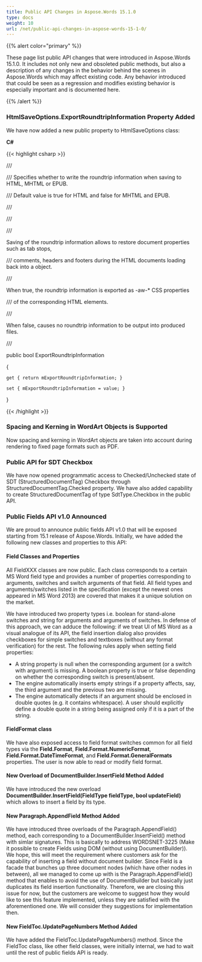 ```yaml
---
title: Public API Changes in Aspose.Words 15.1.0
type: docs
weight: 10
url: /net/public-api-changes-in-aspose-words-15-1-0/
---
```


{{% alert color="primary" %}} 

These page list public API changes that were introduced in Aspose.Words 15.1.0. It includes not only new and obsoleted public methods, but also a description of any changes in the behavior behind the scenes in Aspose.Words which may affect existing code. Any behavior introduced that could be seen as a regression and modifies existing behavior is especially important and is documented here.

{{% /alert %}} 
### **HtmlSaveOptions.ExportRoundtripInformation Property Added**
We have now added a new public property to HtmlSaveOptions class:

**C#**

{{< highlight csharp >}}

 /// <summary>

/// Specifies whether to write the roundtrip information when saving to HTML, MHTML or EPUB.

/// Default value is <c>true</c> for HTML and <c>false</c> for MHTML and EPUB.

/// </summary>

/// <remarks>

/// <p>Saving of the roundtrip information allows to restore document properties such as tab stops,

/// comments, headers and footers during the HTML documents loading back into a <see cref="Document"/> object.</p>

/// <p>When <c>true</c>, the roundtrip information is exported as -aw-* CSS properties

/// of the corresponding HTML elements.</p>

/// <p>When <c>false</c>, causes no roundtrip information to be output into produced files.</p>

/// </remarks>

public bool ExportRoundtripInformation

{

    get { return mExportRoundtripInformation; }

    set { mExportRoundtripInformation = value; }

}

{{< /highlight >}}
### **Spacing and Kerning in WordArt Objects is Supported**
Now spacing and kerning in WordArt objects are taken into account during rendering to fixed page formats such as PDF. 
### **Public API for SDT Checkbox**
We have now opened programmatic access to Checked/Unchecked state of SDT (StructuredDocumentTag) Checkbox through StructuredDocumentTag.Checked property. We have also added capability to create StructuredDocumentTag of type SdtType.Checkbox in the public API.
### **Public Fields API v1.0 Announced**
We are proud to announce public fields API v1.0 that will be exposed starting from 15.1 release of Aspose.Words. Initially, we have added the following new classes and properties to this API:
#### **Field Classes and Properties**
All FieldXXX classes are now public. Each class corresponds to a certain MS Word field type and provides a number of properties corresponding to arguments, switches and switch arguments of that field. All field types and arguments/switches listed in the specification (except the newest ones appeared in MS Word 2013) are covered that makes it a unique solution on the market.

We have introduced two property types i.e. boolean for stand-alone switches and string for arguments and arguments of switches. In defense of this approach, we can adduce the following: if we treat UI of MS Word as a visual analogue of its API, the field insertion dialog also provides checkboxes for simple switches and textboxes (without any format verification) for the rest. The following rules apply when setting field properties:

- A string property is null when the corresponding argument (or a switch with argument) is missing. A boolean property is true or false depending on whether the corresponding switch is present/absent.
- The engine automatically inserts empty strings if a property affects, say, the third argument and the previous two are missing.
- The engine automatically detects if an argument should be enclosed in double quotes (e.g. it contains whitespace). A user should explicitly define a double quote in a string being assigned only if it is a part of the string.
#### **FieldFormat class**
We have also exposed access to field format switches common for all field types via the **Field.Format**, **Field.Format.NumericFormat**, **Field.Format.DateTimeFormat**, and **Field.Format.GeneralFormats** properties. The user is now able to read or modify field format.
#### **New Overload of DocumentBuilder.InsertField Method Added**
We have introduced the new overload **DocumentBuilder.InsertField(FieldType fieldType, bool updateField)** which allows to insert a field by its type.
#### **New Paragraph.AppendField Method Added**
We have introduced three overloads of the Paragraph.AppendField() method, each corresponding to a DocumentBuilder.InsertField() method with simlar signatures. This is basically to address WORDSNET-3225 (Make it possible to create Fields using DOM (without using DocumentBuilder)). We hope, this will meet the requirement where customers ask for the capability of inserting a field without document builder. Since Field is a facade that bunches up three document nodes (which have other nodes in between), all we managed to come up with is the Paragraph.AppendField() method that enables to avoid the use of DocumentBuilder but basically just duplicates its field insertion functionality. Therefore, we are closing this issue for now, but the customers are welcome to suggest how they would like to see this feature implemented, unless they are satisfied with the aforementioned one. We will consider they suggestions for implementation then.
#### **New FieldToc.UpdatePageNumbers Method Added**
We have added the FieldToc.UpdatePageNumbers() method. Since the FieldToc class, like other field classes, were initially internal, we had to wait until the rest of public fields API is ready.
